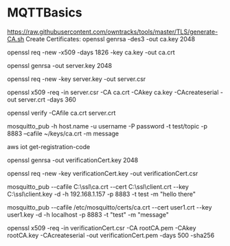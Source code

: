# MQTTBasics
https://raw.githubusercontent.com/owntracks/tools/master/TLS/generate-CA.sh
Create Certificates:
openssl genrsa -des3 -out ca.key 2048

openssl req -new -x509 -days 1826 -key ca.key -out ca.crt

openssl genrsa -out server.key 2048

openssl req -new  -key server.key -out server.csr

openssl x509 -req -in server.csr -CA ca.crt -CAkey ca.key -CAcreateserial -out server.crt -days 360

openssl verify -CAfile ca.crt server.crt

mosquitto_pub -h host.name -u username -P password -t test/topic -p 8883 –cafile ~/keys/ca.crt -m message

aws iot get-registration-code

openssl genrsa -out verificationCert.key 2048

openssl req -new -key verificationCert.key -out verificationCert.csr

mosquitto_pub --cafile C:\ssl\ca.crt --cert C:\ssl\client.crt --key C:\ssl\client.key -d -h 192.168.1.157 -p 8883 -t test -m "hello there" 

mosquitto_pub --cafile /etc/mosquitto/certs/ca.crt --cert user1.crt --key user1.key  -d  -h localhost  -p 8883 -t "test" -m "message"

openssl x509 -req -in verificationCert.csr -CA rootCA.pem -CAkey rootCA.key -CAcreateserial -out verificationCert.pem -days 500 -sha256

